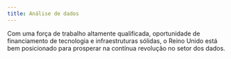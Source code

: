 ```yaml
---
title: Análise de dados
---
```

Com uma força de trabalho altamente qualificada, oportunidade de financiamento de tecnologia e infraestruturas sólidas, o Reino Unido está bem posicionado para prosperar na contínua revolução no setor dos dados. 
